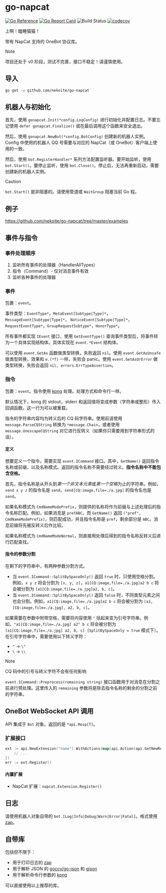 # go-napcat

[![Go Reference](https://pkg.go.dev/badge/github.com/nekoite/go-napcat.svg)](https://pkg.go.dev/github.com/nekoite/go-napcat) [![Go Report Card](https://goreportcard.com/badge/github.com/nekoite/go-napcat)](https://goreportcard.com/report/github.com/nekoite/go-napcat) ![Build Status](https://github.com/nekoite/go-napcat/actions/workflows/build.yml/badge.svg) [![codecov](https://codecov.io/gh/nekoite/go-napcat/graph/badge.svg?token=ZW82R4ZV7F)](https://codecov.io/gh/nekoite/go-napcat)

上啊！瞌睡猫猫！

带有 NapCat 支持的 OneBot 协议库。

> [!NOTE]
> 项目还处于 v0 阶段，测试不完善，接口不稳定！请谨慎使用。

## 导入

```sh
go get -u github.com/nekoite/go-napcat
```

## 机器人与初始化

首先，使用 `gonapcat.Init(*config.LogConfig)` 进行初始化并配置日志。不要忘记使用 `defer gonapcat.Finalize()` 或在最后调用这个函数来安全退出。

然后，使用 `gonapcat.NewBot(*config.BotConfig)` 创建新的机器人实例。Config 中使用的机器人 QQ 号需要与对应的 NapCat（或 OneBot）客户端上使用的一致。

然后，使用 `bot.RegisterHandler*` 系列方法配置监听器。要开始监听，使用 `bot.Start()`。要停止监听，使用 `bot.Close()`。停止后，无法再重新启动，需要创建新的机器人实例。

> [!CAUTION]
> `bot.Start()` 是非阻塞的。请使用管道或 `WaitGroup` 阻塞当前 Go 程。

## 例子

<https://github.com/nekoite/go-napcat/tree/master/examples>

## 事件与指令

### 事件处理顺序

1. 监听所有事件的处理器（HandlerAllTypes）
2. 指令（Command）- 仅对消息事件有效
3. 监听各种事件的处理器

### 事件

包裹：`event`。

事件类型：`EventType*`，`MetaEvent[Subtype|Type]*`，`MessageEvent[Subtype|Type]*`， `NoticeEvent[Subtype|Type]*`，`RequestEventType*`，`GroupRequestSubtype*`，`HonorType*`。

所有事件都实现 `IEvent` 接口，使用 `GetEventType()` 查询事件类型后，将事件转为一个具体实现结构体。具体实现在 `event.*Event` 结构体。

可以使用 `event.GetAs` 函数做类型转换，失败返回 `nil`。使用 `event.GetAsUnsafe` 做类型转换，效果和 `e.(*T)` 一样，失败会 panic。使用 `event.GetAsOrError` 做类型转换，失败会返回 `nil, errors.ErrTypeAssertion`。

### 指令

包裹：`event`。指令使用 [kong](https://github.com/alecthomas/kong) 处理。处理方式和命令行一样。

默认情况下，kong 的 stdout，stderr 和返回值将变成参数（字符串或整形）传入回调函数。这一行为可以被重载。

指令的字符串内容均为转义后的 CQ 码字符串。使用前请使用 `message.ParseCQString` 转换为 `*message.Chain`，或者使用 `message.UnescapeCQString` 对它进行反转义（如果你只需要用到字符串形式的话）。

#### 定义

想要定义一个指令，需要实现 `event.ICommand` 接口。其中，`GetName()` 返回指令名称或前缀，以及名称模式。返回的指令名称不需要经过转义。**指令名称中不能包含空格。**

首先，指令名称是从开头到*第一个非文本元素*或*第一个空格*为止的字符串。例如，`send x y z` 的指令名是 `send`，`send[CQ:image,file=./a.jpg]` 的指令名也是 `send`。

如果名称模式为 `CmdNameModePrefix`，则提供的名称将作为前缀与上述处理后的指令名称匹配。例如，如果消息是 `prefABC`，而 `GetName()` 返回 `("pref", CmdNameModePrefix)`，则匹配成功，并且指令名称是 `pref`，剩余部分是 `ABC`。消息前缀将先被反转义后作比较。

如果名称模式为 `CmdNameModeNormal`，则直接用处理后得到的指令名称反转义后进行匹配查找。

#### 指令的参数分割

在剩下的字符串中，有两种参数分割方式。

- 当 `event.ICommand::SplitBySpaceOnly()` 返回 `true` 时，只使用空格分割。例如，`x y z` 将会分割为 `[x, y, z]`，`a1[CQ:image,file=./a.jpg]a2 b c` 将会被分割为 `[a1[CQ:image,file=./a.jpg]a2, b, c]`。
- 当 `event.ICommand::SplitBySpaceOnly()` 返回 `false` 时，不同类型元素之间也会分割。例如，`a1[CQ:image,file=./a.jpg]a2 b c` 将会被分割为 `[a1, [CQ:image,file=./a.jpg], a2, b, c]`。

如果需要在参数中附带空格，需要将内容使用 `"` 括起来变为引号字符串。例如，`"a1[CQ:image,file=./a.jpg] a2" b c` 将会被分割为 `[a1[CQ:image,file=./a.jpg] a2, b, c]`（`SplitBySpaceOnly = true` 模式下）。在引号字符串中，需要使用以下转义字符：

- `"` -> `\"`
- `\` -> `\\`

> [!NOTE]
> CQ 码中的引号与转义字符不会有任何影响

`event.ICommand::Preprocess(remaining string)` 接口函数用于对消息在分割之前进行预处理。这里传入的 `remaining` 参数将是除去指令名称的剩余的分割之前的字符串。

## OneBot WebSocket API 调用

API 集成于 `Bot` 对象。返回的是 `*api.Resp[T]`。

### 扩展接口

```go
ext := api.NewExtension("name").WithActions(map[api.Action]api.GetNewResultFunc{
    // ...
})
err := ext.Register()
```

#### 内置扩展

- NapCat 扩展：`napcat.Extension.Register()`

## 日志

请使用机器人对象自带的 `bot.[Log|Info|Debug|Warn|Error|Fatal]`。格式使用 [zap]。

## 自带库

包括但不限于：

- 用于打印日志的 [zap]
- 用于解析 JSON 的 [goccy/go-json](https://github.com/goccy/go-json) 和 [gjson](https://github.com/tidwall/gjson)
- 用于解析命令行参数的 [kong](https://github.com/alecthomas/kong)

可以直接使用以上推荐的库。

[zap]: https://github.com/uber-go/zap

